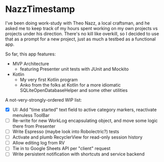 # NazzTimestamp
I've been doing work-study with Theo Nazz, a local craftsman, and he asked me to keep track of my hours spent working on my own projects vs projects under his direction. There's no kill like overkill, so I decided to use that as a prompt for a new project, just as much a testbed as a functional app.

So far, this app features:
- MVP Architecture
  - featuring Presenter unit tests with JUnit and Mockito
- Kotlin
  - My very first Kotlin program
  - Anko from the folks at Kotlin for a more idiomatic SQLiteOpenDatabaseHelper and some other utilities

A not-very-strongly-ordered WIP list:
- [X] UI: Add "time started" text field to active category markers, reactivate menuless ToolBar
- [ ] Re-write for new WorkLog encapsulating object, and move some logic there from Presenter
- [ ] Write Espresso (maybe look into Robolectric?) tests
- [ ] Activate and plumb RecyclerView for read-only session history
- [ ] Allow editing log from RV
- [ ] Tie in to Google Sheets API per "client" request
- [ ] Write persistent notification with shortcuts and service backend
